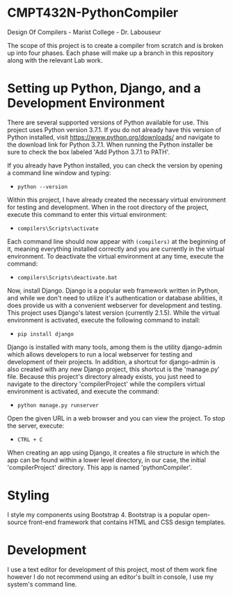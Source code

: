 # CMPT432N-PythonCompiler
Design Of Compilers - Marist College - Dr. Labouseur

The scope of this project is to create a compiler from scratch and is broken up into four phases. Each phase will make up a branch in this repository along with the relevant Lab work.

# Setting up Python, Django, and a Development Environment
There are several supported versions of Python available for use. This project uses Python version 3.7.1. If you do not already have this version of Python installed, visit https://www.python.org/downloads/ and navigate to the download link for Python 3.7.1. When running the Python installer be sure to check the box labeled 'Add Python 3.7.1 to PATH'.

If you already have Python installed, you can check the version by opening a command line window and typing:
- `python --version`

Within this project, I have already created the necessary virtual environment for testing and development. When in the root directory of the project, execute this command to enter this virtual environment:
- `compilers\Scripts\activate`

Each command line should now appear with `(compilers)` at the beginning of it, meaning everything installed correctly and you are currently in the virtual environment. 
To deactivate the virtual environment at any time, execute the command:
- `compilers\Scripts\deactivate.bat` 

Now, install Django. Django is a popular web framework written in Python, and while we don't need to utilize it's authentication or database abilities, it does provide us with a convenient webserver for development and testing. This project uses Django's latest version (currently 2.1.5). While the virtual environment is activated, execute the following command to install:
- `pip install django` 

Django is installed with many tools, among them is the utility django-admin which allows developers to run a local webserver for testing and development of their projects. In addition, a shortcut for django-admin is also created with any new Django project, this shortcut is the 'manage.py' file. Because this project's directory already exists, you just need to navigate to the directory 'compilerProject' while the compilers virtual environment is activated, and execute the command:
- `python manage.py runserver`

Open the given URL in a web browser and you can view the project. To stop the server, execute:
- `CTRL + C`

When creating an app using Django, it creates a file structure in which the app can be found within a lower level directory, in our case, the initial 'compilerProject' directory. This app is named 'pythonCompiler'.

# Styling
I style my components using Bootstrap 4. Bootstrap is a popular open-source front-end framework that contains HTML and CSS design templates.

# Development

I use a text editor for development of this project, most of them work fine however I do not recommend using an editor's built in console, I use my system's command line.
